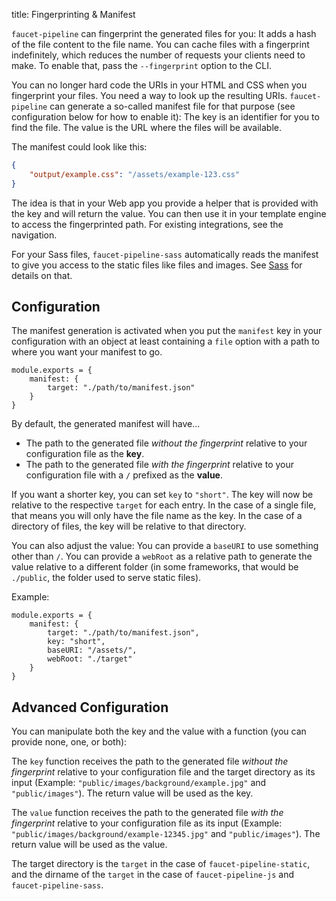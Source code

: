 title: Fingerprinting & Manifest


`faucet-pipeline` can fingerprint the generated files for you: It adds a hash of
the file content to the file name. You can cache files with a fingerprint
indefinitely, which reduces the number of requests your clients need to make. To
enable that, pass the `--fingerprint` option to the CLI.

You can no longer hard code the URIs in your HTML and CSS when you fingerprint
your files.  You need a way to look up the resulting URIs.  `faucet-pipeline`
can generate a so-called manifest file for that purpose (see configuration below
for how to enable it): The key is an identifier for you to find the file. The
value is the URL where the files will be available.

The manifest could look like this:

```json
{
    "output/example.css": "/assets/example-123.css"
}
```

The idea is that in your Web app you provide a helper that is provided with the
key and will return the value. You can then use it in your template engine to
access the fingerprinted path. For existing integrations, see the navigation.

For your Sass files, `faucet-pipeline-sass` automatically reads the manifest to
give you access to the static files like files and images. See [Sass](/sass) for
details on that.

## Configuration

The manifest generation is activated when you put the `manifest` key in your
configuration with an object at least containing a `file` option with a path to
where you want your manifest to go.

```
module.exports = {
    manifest: {
        target: "./path/to/manifest.json"
    }
}
```

By default, the generated manifest will have...

* The path to the generated file *without the fingerprint* relative to your
  configuration file as the **key**.
* The path to the generated file *with the fingerprint* relative to your
  configuration file with a `/` prefixed as the **value**.

If you want a shorter key, you can set `key` to `"short"`. The key will now be
relative to the respective `target` for each entry. In the case of a single
file, that means you will only have the file name as the key. In the case of a
directory of files, the key will be relative to that directory.

You can also adjust the value: You can provide a `baseURI` to use something
other than `/`. You can provide a `webRoot` as a relative path to generate the
value relative to a different folder (in some frameworks, that would be
`./public`, the folder used to serve static files).

Example:

```
module.exports = {
    manifest: {
        target: "./path/to/manifest.json",
        key: "short",
        baseURI: "/assets/",
        webRoot: "./target"
    }
}
```

## Advanced Configuration

You can manipulate both the key and the value with a function (you can provide
none, one, or both):

The `key` function receives the path to the generated file *without the
fingerprint* relative to your configuration file and the target directory as its
input (Example: `"public/images/background/example.jpg"` and `"public/images"`).
The return value will be used as the key.

The `value` function receives the path to the generated file *with the
fingerprint* relative to your configuration file as its input (Example:
`"public/images/background/example-12345.jpg"` and `"public/images"`). The
return value will be used as the value.

The target directory is the `target` in the case of `faucet-pipeline-static`, and
the dirname of the `target` in the case of `faucet-pipeline-js` and
`faucet-pipeline-sass`.
